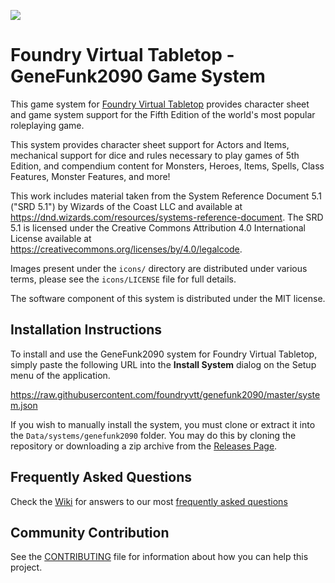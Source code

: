 ![](https://github.com/foundryvtt/genefunk2090/blob/v10-dev/media/repo-genefunk2090.jpg?raw=true)

# Foundry Virtual Tabletop - GeneFunk2090 Game System

This game system for [Foundry Virtual Tabletop](http://foundryvtt.com) provides character sheet and game system 
support for the Fifth Edition of the world's most popular roleplaying game.

This system provides character sheet support for Actors and Items, mechanical support for dice and rules necessary to
play games of 5th Edition, and compendium content for Monsters, Heroes, Items, Spells, Class Features, Monster 
Features, and more!

This work includes material taken from the System Reference Document 5.1 ("SRD 5.1") by Wizards of the Coast LLC and available at https://dnd.wizards.com/resources/systems-reference-document. The SRD 5.1 is licensed under the Creative Commons Attribution 4.0 International License available at https://creativecommons.org/licenses/by/4.0/legalcode.

Images present under the `icons/` directory are distributed under various terms, please see the `icons/LICENSE` file for full details.

The software component of this system is distributed under the MIT license.

## Installation Instructions

To install and use the GeneFunk2090 system for Foundry Virtual Tabletop, simply paste the following URL into the 
**Install System** dialog on the Setup menu of the application.

https://raw.githubusercontent.com/foundryvtt/genefunk2090/master/system.json

If you wish to manually install the system, you must clone or extract it into the ``Data/systems/genefunk2090`` folder. You
may do this by cloning the repository or downloading a zip archive from the
[Releases Page](https://github.com/foundryvtt/genefunk2090/releases).

## Frequently Asked Questions  
Check the [Wiki](../../wiki) for answers to our most [frequently asked questions](../../wiki/faq)

## Community Contribution

See the [CONTRIBUTING](/CONTRIBUTING.md) file for information about how you can help this project.
